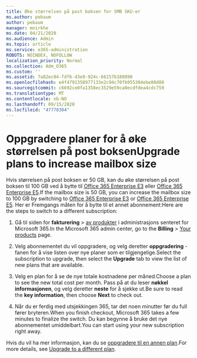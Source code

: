 ```yaml
---
title: Øke størrelsen på post boksen for SMB SKU-er
ms.author: pebaum
author: pebaum
manager: mnirkhe
ms.date: 04/21/2020
ms.audience: Admin
ms.topic: article
ms.service: o365-administration
ROBOTS: NOINDEX, NOFOLLOW
localization_priority: Normal
ms.collection: Adm_O365
ms.custom: ''
ms.assetid: 7a82ec04-fdf6-43e9-924c-66157b180890
ms.openlocfilehash: e4f4791358977133e2c94c70fb955304ebe80d88
ms.sourcegitcommit: c6692ce0fa1358ec3529e59ca0ecdfdea4cdc759
ms.translationtype: MT
ms.contentlocale: nb-NO
ms.lasthandoff: 09/15/2020
ms.locfileid: "47778304"
---
```

# <a name="upgrade-plans-to-increase-mailbox-size"></a><span data-ttu-id="7646a-102">Oppgradere planer for å øke størrelsen på post boksen</span><span class="sxs-lookup"><span data-stu-id="7646a-102">Upgrade plans to increase mailbox size</span></span>

<span data-ttu-id="7646a-103">Hvis størrelsen på post boksen er 50 GB, kan du øke størrelsen på post boksen til 100 GB ved å bytte til [Office 365 Enterprise E3](https://products.office.com/business/office-365-enterprise-e3-business-software) eller [Office 365 Enterprise E5](https://products.office.com/business/office-365-enterprise-e5-business-software).</span><span class="sxs-lookup"><span data-stu-id="7646a-103">If the mailbox size is 50 GB, you can increase the mailbox size to 100 GB by switching to [Office 365 Enterprise E3](https://products.office.com/business/office-365-enterprise-e3-business-software) or [Office 365 Enterprise E5](https://products.office.com/business/office-365-enterprise-e5-business-software).</span></span> <span data-ttu-id="7646a-104">Her er Fremgangs måten for å bytte til et annet abonnement:</span><span class="sxs-lookup"><span data-stu-id="7646a-104">Here are the steps to switch to a different subscription:</span></span>
  
1. <span data-ttu-id="7646a-105">Gå til siden for **fakturering**  >  [av produkter](https://go.microsoft.com/fwlink/p/?linkid=842054) i administrasjons senteret for Microsoft 365.</span><span class="sxs-lookup"><span data-stu-id="7646a-105">In the Microsoft 365 admin center, go to the **Billing** > [Your products](https://go.microsoft.com/fwlink/p/?linkid=842054) page.</span></span>

2. <span data-ttu-id="7646a-106">Velg abonnementet du vil oppgradere, og velg deretter **oppgradering** -fanen for å vise listen over nye planer som er tilgjengelige.</span><span class="sxs-lookup"><span data-stu-id="7646a-106">Select the subscription to upgrade, then select the **Upgrade** tab to view the list of new plans that are available.</span></span>

3. <span data-ttu-id="7646a-107">Velg en plan for å se de nye totale kostnadene per måned.</span><span class="sxs-lookup"><span data-stu-id="7646a-107">Choose a plan to see the new total cost per month.</span></span> <span data-ttu-id="7646a-108">Pass på at du leser **nøkkel informasjonen**, og velg deretter **neste** for å sjekke ut.</span><span class="sxs-lookup"><span data-stu-id="7646a-108">Be sure to read the **key information**, then choose **Next** to check out.</span></span>

4. <span data-ttu-id="7646a-109">Når du er ferdig med utsjekkingen 365, tar det noen minutter før du full fører bryteren.</span><span class="sxs-lookup"><span data-stu-id="7646a-109">When you finish checkout, Microsoft 365 takes a few minutes to finalize the switch.</span></span> <span data-ttu-id="7646a-110">Du kan begynne å bruke det nye abonnementet umiddelbart.</span><span class="sxs-lookup"><span data-stu-id="7646a-110">You can start using your new subscription right away.</span></span>

<span data-ttu-id="7646a-111">Hvis du vil ha mer informasjon, kan du se [oppgradere til en annen plan](https://docs.microsoft.com/microsoft-365/commerce/subscriptions/upgrade-to-different-plan).</span><span class="sxs-lookup"><span data-stu-id="7646a-111">For more details, see [Upgrade to a different plan](https://docs.microsoft.com/microsoft-365/commerce/subscriptions/upgrade-to-different-plan).</span></span>